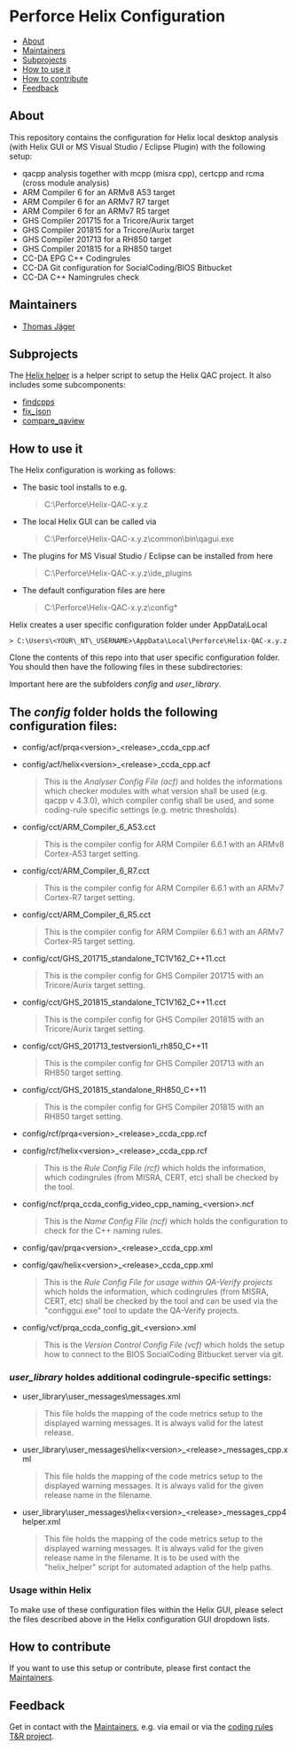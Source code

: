 # Perforce Helix Configuration

* [About](#about)
* [Maintainers](#maintainers)
* [Subprojects](#subprojects)
* [How to use it](#use)
* [How to contribute](#contribute)
* [Feedback](#feedback)


## <a name="about">About</a>

This repository contains the configuration for Helix local desktop analysis (with Helix GUI or MS Visual Studio / Eclipse Plugin) with the following setup:

* qacpp analysis together with mcpp (misra cpp), certcpp and rcma (cross module analysis)
* ARM Compiler 6 for an ARMv8 A53 target
* ARM Compiler 6 for an ARMv7 R7 target
* ARM Compiler 6 for an ARMv7 R5 target
* GHS Compiler 201715 for a Tricore/Aurix target
* GHS Compiler 201815 for a Tricore/Aurix target
* GHS Compiler 201713 for a RH850 target
* GHS Compiler 201815 for a RH850 target
* CC-DA EPG C++ Codingrules
* CC-DA Git configuration for SocialCoding/BIOS Bitbucket
* CC-DA C++ Namingrules check


## <a name="maintainers">Maintainers</a>

* [Thomas Jäger](https://connect.bosch.com/profiles/html/profileView.do?key=f04f7c59-5eef-4de2-acc9-e00178affb41)


## <a name="subprojects">Subprojects</a>

The [Helix helper](3rdpartytools/readme.md) is a helper script to setup the Helix QAC project. It also includes some subcomponents:

* [findcpps](3rdpartytools/find_cpps/readme.md)
* [fix\_json](3rdpartytools/fix_json)
* [compare\_qaview](3rdpartytools/compare_qaview)


## <a name="use">How to use it</a>

The Helix configuration is working as follows:

* The basic tool installs to e.g. 

    > C:\Perforce\Helix-QAC-x.y.z

* The local Helix GUI can be called via 

    > C:\Perforce\Helix-QAC-x.y.z\common\bin\qagui.exe

* The plugins for MS Visual Studio / Eclipse can be installed from here

    > C:\Perforce\Helix-QAC-x.y.z\ide\_plugins

* The default configuration files are here

    > C:\Perforce\Helix-QAC-x.y.z\config\*

Helix creates a user specific configuration folder under AppData\Local

    > C:\Users\<YOUR\_NT\_USERNAME>\AppData\Local\Perforce\Helix-QAC-x.y.z

Clone the contents of this repo into that user specific configuration folder.    
You should then have the following files in these subdirectories:

Important here are the subfolders *config* and *user\_library*.

## The *config* folder holds the following configuration files:

* config/acf/prqa\<version\>\_\<release\>\_ccda\_cpp.acf
* config/acf/helix\<version\>\_\<release\>\_ccda\_cpp.acf

  > This is the _Analyser Config File (acf)_ and holdes the informations which checker modules with what version shall be used (e.g. qacpp v 4.3.0), which compiler config shall be used, and some coding-rule specific settings (e.g. metric thresholds).

* config/cct/ARM\_Compiler\_6\_A53.cct

  > This is the compiler config for ARM Compiler 6.6.1 with an ARMv8 Cortex-A53 target setting.

* config/cct/ARM\_Compiler\_6\_R7.cct

  > This is the compiler config for ARM Compiler 6.6.1 with an ARMv7 Cortex-R7 target setting.

* config/cct/ARM\_Compiler\_6\_R5.cct

  > This is the compiler config for ARM Compiler 6.6.1 with an ARMv7 Cortex-R5 target setting.

* config/cct/GHS\_201715\_standalone\_TC1V162\_C++11.cct

  > This is the compiler config for GHS Compiler 201715 with an Tricore/Aurix target setting.

* config/cct/GHS\_201815\_standalone\_TC1V162\_C++11.cct

  > This is the compiler config for GHS Compiler 201815 with an Tricore/Aurix target setting.

* config/cct/GHS\_201713\_testversion1i\_rh850\_C++11

  > This is the compiler config for GHS Compiler 201713 with an RH850 target setting.

* config/cct/GHS\_201815\_standalone\_RH850\_C++11

  > This is the compiler config for GHS Compiler 201815 with an RH850 target setting.

* config/rcf/prqa\<version\>\_\<release\>\_ccda\_cpp.rcf
* config/rcf/helix\<version\>\_\<release\>\_ccda\_cpp.rcf

  > This is the _Rule Config File (rcf)_ which holds the information, which codingrules (from MISRA, CERT, etc) shall be checked by the tool.

* config/ncf/prqa\_ccda\_config\_video\_cpp\_naming\_\<version\>.ncf

  > This is the _Name Config File (ncf)_ which holds the configuration to check for the C++ naming rules.


* config/qav/prqa\<version\>\_\<release\>\_ccda\_cpp.xml
* config/qav/helix\<version\>\_\<release\>\_ccda\_cpp.xml

  > This is the _Rule Config File for usage within QA-Verify projects_ which holds the information, which codingrules (from MISRA, CERT, etc) shall be checked by the tool and can be used via the "configgui.exe" tool to update the QA-Verify projects.

* config/vcf/prqa\_ccda\_config\_git\_\<version\>.xml

  > This is the _Version Control Config File (vcf)_ which holds the setup how to connect to the BIOS SocialCoding Bitbucket server via git.


### *user\_library* holdes additional codingrule-specific settings:

* user\_library\user\_messages\messages.xml

  > This file holds the mapping of the code metrics setup to the displayed warning messages. It is always valid for the latest release.

* user\_library\user\_messages\helix\<version\>\_\<release\>\_messages\_cpp.xml

  > This file holds the mapping of the code metrics setup to the displayed warning messages. It is always valid for the given release name in the filename.


* user\_library\user\_messages\helix\<version\>\_\<release\>\_messages\_cpp4helper.xml

  > This file holds the mapping of the code metrics setup to the displayed warning messages. It is always valid for the given release name in the filename. It is to be used with the "helix_helper" script for automated adaption of the help paths.


### Usage within Helix

To make use of these configuration files within the Helix GUI, please select the files described above in the Helix configuration GUI dropdown lists.


## <a name="contribute">How to contribute</a>

If you want to use this setup or contribute, please first contact the [Maintainers](#maintainers).

## <a name="feedback">Feedback</a>

Get in contact with the [Maintainers](#maintainers), e.g. via email or via the [coding rules T&R project](https://rb-tracker.bosch.com/tracker/projects/CDF/summary).
